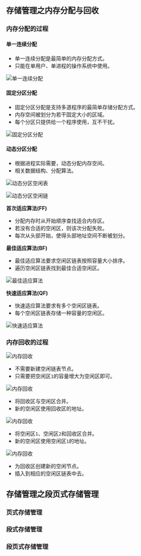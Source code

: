 ## 存储管理之内存分配与回收

### 内存分配的过程

#### 单一连续分配

- 单一连续分配是最简单的内存分配方式。
- 只能在单用户、单进程的操作系统中使用。

![单一连续分配](assets/memory-single-contiguous.png)

#### 固定分区分配

- 固定分区分配是支持多道程序的最简单存储分配方式。
- 内存空间被划分为若干固定大小的区域。
- 每个分区只提供给一个程序使用，互不干扰。

![固定分区分配](assets/memory-fixed-partition.png)

#### 动态分区分配

- 根据进程实际需要，动态分配内存空间。
- 相关数据结构、分配算法。

![动态分区空闲表](assets/memory-dynamic-partition-Idle-table.png)

![动态分区空闲链](assets/memory-dynamic-partition-Idle-chain.png)

**首次适应算法(FF)**

- 分配内存时从开始顺序查找适合内存区。
- 若没有合适的空闲区，则该次分配失败。
- 每次从头部开始，使得头部地址空间不断被划分。

**最佳适应算法(BF)**

- 最佳适应算法要求空闲区链表按照容量大小排序。
- 遍历空闲区链表找到最佳合适空闲区。

![最佳适应算法](assets/bf.png)

**快速适应算法(QF)**

- 快速适应算法要求有多个空闲区链表。
- 每个空闲区链表存储一种容量的空闲区。

![快速适应算法](assets/qf.png)

### 内存回收的过程

![内存回收](assets/memory-recovery-1.png)

- 不需要新建空闲链表节点。
- 只需要把空闲区`1`的容量增大为空闲区即可。

![内存回收](assets/memory-recovery-2.png)

- 将回收区与空闲区合并。
- 新的空闲区使用回收区的地址。

![内存回收](assets/memory-recovery-3.png)

- 将空闲区`1`、空闲区`2`和回收区合并。
- 新的空闲区使用空闲区`1`的地址。

![内存回收](assets/memory-recovery-4.png)

- 为回收区创建新的空闲节点。
- 插入到相应的空闲区链表中去。

## 存储管理之段页式存储管理

### 页式存储管理

### 段式存储管理

### 段页式存储管理